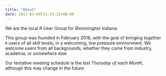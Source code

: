 ```yaml
---
title: "About"
date: 2017-03-09T13:19:25+08:00
---
```


We are the local R User Group for Bloomington Indiana.

This group was founded in February 2018, with the goal of bringing together `R` users of all skill levels, in a welcoming, low pressure environment.
We welcome users from all backgrounds, whether they come from industry, academia, or somewhere else.

Our tentative meeting schedule is the *last Thursday of each Month*, although this may change in the future.
